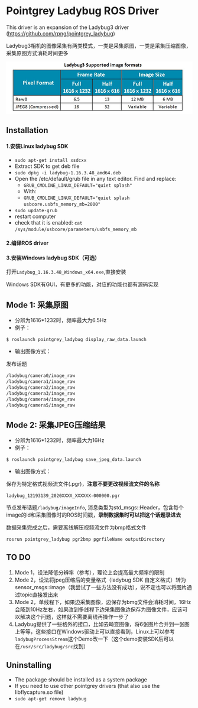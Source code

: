# Pointgrey Ladybug ROS Driver

This driver is an expansion of the Ladybug3 driver (https://github.com/rpng/pointgrey_ladybug)

Ladybug3相机的图像采集有两类模式，一类是采集原图，一类是采集压缩图像，采集原图方式消耗时间更多

![](./images/supported_image_formats.jpg)

## Installation

#### 1.安装Linux ladybug SDK

* `sudo apt-get install xsdcxx`
* Extract SDK to get deb file
* `sudo dpkg -i ladybug-1.16.3.48_amd64.deb`
* Open the /etc/default/grub file in any text editor. Find and replace:
  * `GRUB_CMDLINE_LINUX_DEFAULT="quiet splash"`
  * With:
  * `GRUB_CMDLINE_LINUX_DEFAULT="quiet splash usbcore.usbfs_memory_mb=2000"`
* `sudo update-grub`
* restart computer
* check that it is enabled: `cat /sys/module/usbcore/parameters/usbfs_memory_mb`

#### 2.编译ROS driver

#### 3.安装Windows ladybug SDK（可选）

打开`Ladybug_1.16.3.48_Windows_x64.exe`,直接安装

Windows SDK有GUI，有更多的功能，对应的功能也都有源码实现




## Mode 1: 采集原图

- 分辨为1616*1232时，频率最大为6.5Hz
- 例子：

```
$ roslaunch pointgrey_ladybug display_raw_data.launch 
```

- 输出图像方式：

发布话题

```
/ladybug/camera0/image_raw
/ladybug/camera1/image_raw
/ladybug/camera2/image_raw
/ladybug/camera3/image_raw
/ladybug/camera4/image_raw
/ladybug/camera5/image_raw
```



## Mode 2: 采集JPEG压缩结果

- 分辨为1616*1232时，频率最大为16Hz
- 例子：

```
$ roslaunch pointgrey_ladybug save_jpeg_data.launch  
```

- 输出图像方式：

保存为特定格式视频流文件(.pgr)，**注意不要更改视频流文件的名称**

```
ladybug_12193139_2020XXXX_XXXXXX-000000.pgr 
```

节点发布话题`/ladybug/imageInfo`, 消息类型为std_msgs::Header，包含每个image的id和采集图像时的ROS时间戳，**录制数据集时可以把这个话题录进去**

数据采集完成之后，需要离线解压视频流文件为bmp格式文件

```
rosrun pointgrey_ladybug pgr2bmp pgrfileName outputDirectory
```



## TO DO

1. Mode 1，设法降低分辨率（参考），理论上会提高最大频率的限制
2. Mode 2，设法将jpeg压缩后的变量格式（ladybug SDK 自定义格式）转为sensor_msgs::image（我尝试了一些方法没有成功），说不定也可以将图片通过topic直接发出来
3. Mode 2，单线程下，如果边采集图像，边保存为bmg文件会消耗时间，16Hz会降到10Hz左右，如果改到多线程下边采集图像边保存为图像文件，应该可以解决这个问题，这样就不需要离线再操作一步了
4. Ladybug提供了一些格外的接口，比如去畸变图像，将6张图片合并到一张图上等等，这些接口在Windows驱动上可以直接看到，Linux上可以参考`ladybugProcessStream`这个Demo改一下（这个demo安装SDK后可以在`/usr/src/ladybug/src`找到）




## Uninstalling

* The package should be installed as a system package
* If you need to use other pointgrey drivers (that also use the libflycapture.so file)
* `sudo apt-get remove ladybug`




